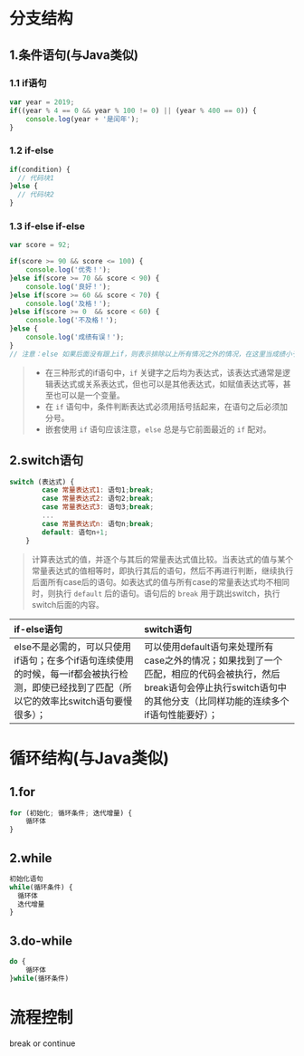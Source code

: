 # 分支结构

## 1.条件语句(与Java类似)

### 1.1 if语句

```javascript
var year = 2019;
if((year % 4 == 0 && year % 100 != 0) || (year % 400 == 0)) {
    console.log(year + '是闰年');
}
```

### 1.2 if-else

```javascript
if(condition) {
  // 代码块1
}else {
  // 代码块2
}
```

### 1.3 if-else if-else

```javascript
var score = 92;

if(score >= 90 && score <= 100) {
    console.log('优秀！');
}else if(score >= 70 && score < 90) {
    console.log('良好！');
}else if(score >= 60 && score < 70) {
    console.log('及格！');
}else if(score >= 0  && score < 60) {
    console.log('不及格！');
}else {
    console.log('成绩有误！');
}
// 注意：else 如果后面没有跟上if，则表示排除以上所有情况之外的情况，在这里当成绩小于0或成绩大于100时执行；
```

>- 在三种形式的if语句中，`if` 关键字之后均为表达式，该表达式通常是逻辑表达式或关系表达式，但也可以是其他表达式，如赋值表达式等，甚至也可以是一个变量。
>- 在 `if` 语句中，条件判断表达式必须用括号括起来，在语句之后必须加分号。
>- 嵌套使用 `if` 语句应该注意，`else` 总是与它前面最近的  `if` 配对。

## 2.switch语句

```javascript
switch (表达式) {
		case 常量表达式1: 语句1;break;
		case 常量表达式2: 语句2;break;
		case 常量表达式3: 语句3;break;
		...
		case 常量表达式n: 语句n;break;
		default: 语句n+1;
	}
```

>计算表达式的值，并逐个与其后的常量表达式值比较。当表达式的值与某个常量表达式的值相等时，即执行其后的语句，然后不再进行判断，继续执行后面所有case后的语句。如表达式的值与所有case的常量表达式均不相同时，则执行 `default` 后的语句。语句后的 `break` 用于跳出switch，执行switch后面的内容。

| if-else语句                                                  | switch语句                                                   |
| :----------------------------------------------------------- | :----------------------------------------------------------- |
| else不是必需的，可以只使用if语句；在多个if语句连续使用的时候，每一if都会被执行检测，即使已经找到了匹配（所以它的效率比switch语句要慢很多）； | 可以使用default语句来处理所有case之外的情况；如果找到了一个匹配，相应的代码会被执行，然后break语句会停止执行switch语句中的其他分支（比同样功能的连续多个if语句性能要好）； |

# 循环结构(与Java类似)

## 1.for

```javascript
for (初始化; 循环条件; 迭代增量) {
	循环体
}
```

## 2.while

```javascript
初始化语句
while(循环条件) {
  循环体
  迭代增量
}
```

## 3.do-while

```javascript
do {
	循环体
}while(循环条件)
```

# 流程控制

break or continue